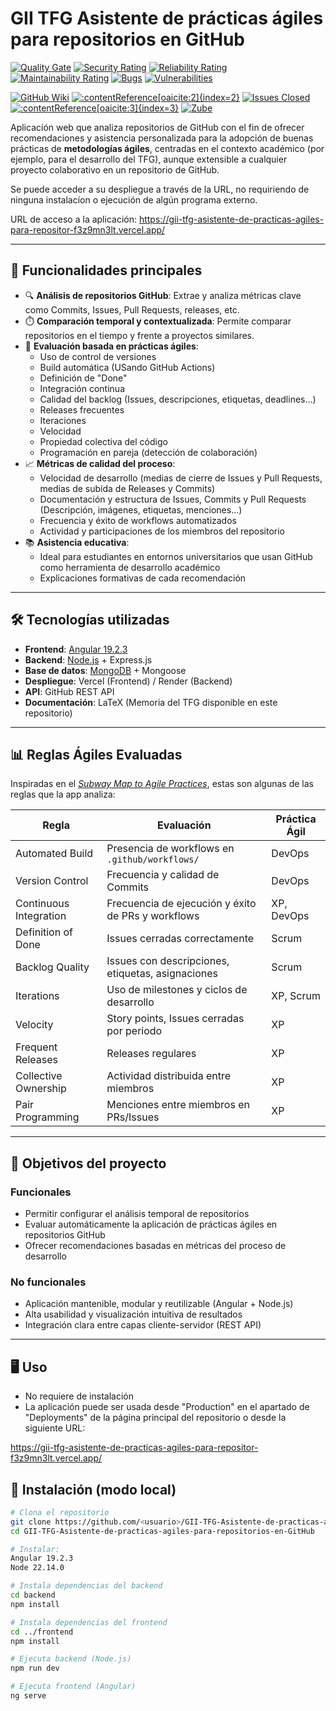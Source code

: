# GII TFG Asistente de prácticas ágiles para repositorios en GitHub

[![Quality Gate](https://sonarcloud.io/api/project_badges/measure?project=lod1004_GII-TFG-Asistente-de-practicas-agiles-para-repositorios-en-GitHub&metric=alert_status)](https://sonarcloud.io/dashboard?id=lod1004_GII-TFG-Asistente-de-practicas-agiles-para-repositorios-en-GitHub)
[![Security Rating](https://sonarcloud.io/api/project_badges/measure?project=lod1004_GII-TFG-Asistente-de-practicas-agiles-para-repositorios-en-GitHub&metric=security_rating)](https://sonarcloud.io/dashboard?id=lod1004_GII-TFG-Asistente-de-practicas-agiles-para-repositorios-en-GitHub)
[![Reliability Rating](https://sonarcloud.io/api/project_badges/measure?project=lod1004_GII-TFG-Asistente-de-practicas-agiles-para-repositorios-en-GitHub&metric=reliability_rating)](https://sonarcloud.io/dashboard?id=lod1004_GII-TFG-Asistente-de-practicas-agiles-para-repositorios-en-GitHub)
[![Maintainability Rating](https://sonarcloud.io/api/project_badges/measure?project=lod1004_GII-TFG-Asistente-de-practicas-agiles-para-repositorios-en-GitHub&metric=sqale_rating)](https://sonarcloud.io/summary/new_code?id=lod1004_GII-TFG-Asistente-de-practicas-agiles-para-repositorios-en-GitHub)
[![Bugs](https://sonarcloud.io/api/project_badges/measure?project=lod1004_GII-TFG-Asistente-de-practicas-agiles-para-repositorios-en-GitHub&metric=bugs)](https://sonarcloud.io/dashboard?id=lod1004_GII-TFG-Asistente-de-practicas-agiles-para-repositorios-en-GitHub)
[![Vulnerabilities](https://sonarcloud.io/api/project_badges/measure?project=lod1004_GII-TFG-Asistente-de-practicas-agiles-para-repositorios-en-GitHub&metric=vulnerabilities)](https://sonarcloud.io/dashboard?id=lod1004_GII-TFG-Asistente-de-practicas-agiles-para-repositorios-en-GitHub)

[![GitHub Wiki](https://img.shields.io/badge/wiki-available-brightgreen?style=flat-square)](https://github.com/lod1004/GII-TFG-Asistente-de-practicas-agiles-para-repositorios-en-GitHub/wiki)
[![:contentReference[oaicite:2]{index=2}](https://deploy-badge.vercel.app/?url=https://gii-tfg-asistente-de-practicas-agiles-para-repositor-idxbpcutk.vercel.app/&name=app)](https://vercel.com/)
[![Issues Closed](https://img.shields.io/github/issues-closed/lod1004/GII-TFG-Asistente-de-practicas-agiles-para-repositorios-en-GitHub?style=flat-square)](https://github.com/lod1004/GII-TFG-Asistente-de-practicas-agiles-para-repositorios-en-GitHub/issues?q=is%3Aissue+is%3Aclosed)
[![:contentReference[oaicite:3]{index=3}](https://img.shields.io/badge/built%20with-react-blue?style=flat-square&logo=react)](https://reactjs.org)
[![Zube](https://img.shields.io/badge/Managed%20with-Zube-blueviolet?logo=zube)](https://zube.io/lod1004/tfg/w/workspace-1)

Aplicación web que analiza repositorios de GitHub con el fin de ofrecer recomendaciones y asistencia personalizada para la adopción de buenas prácticas de **metodologías ágiles**, centradas en el contexto académico (por ejemplo, para el desarrollo del TFG), aunque extensible a cualquier proyecto colaborativo en un repositorio de GitHub. 

Se puede acceder a su despliegue a través de la URL, no requiriendo de ninguna instalacíon o ejecución de algún programa externo.

URL de acceso a la aplicación: https://gii-tfg-asistente-de-practicas-agiles-para-repositor-f3z9mn3lt.vercel.app/

---

## 🚀 Funcionalidades principales

- 🔍 **Análisis de repositorios GitHub**: Extrae y analiza métricas clave como Commits, Issues, Pull Requests, releases, etc.
- ⏱️ **Comparación temporal y contextualizada**: Permite comparar repositorios en el tiempo y frente a proyectos similares.
- 🧭 **Evaluación basada en prácticas ágiles**:
  - Uso de control de versiones
  - Build automática (USando GitHub Actions)
  - Definición de "Done"
  - Integración continua
  - Calidad del backlog (Issues, descripciones, etiquetas, deadlines…)
  - Releases frecuentes
  - Iteraciones
  - Velocidad
  - Propiedad colectiva del código
  - Programación en pareja (detección de colaboración)
- 📈 **Métricas de calidad del proceso**:
  - Velocidad de desarrollo (medias de cierre de Issues y Pull Requests, medias de subida de Releases y Commits)
  - Documentación y estructura de Issues, Commits y Pull Requests (Descripción, imágenes, etiquetas, menciones...)
  - Frecuencia y éxito de workflows automatizados
  - Actividad y participaciones de los miembros del repositorio
- 📚 **Asistencia educativa**:
  - Ideal para estudiantes en entornos universitarios que usan GitHub como herramienta de desarrollo académico
  - Explicaciones formativas de cada recomendación

---

## 🛠️ Tecnologías utilizadas

- **Frontend**: [Angular 19.2.3](https://angular.io/)
- **Backend**: [Node.js](https://nodejs.org/) + Express.js
- **Base de datos**: [MongoDB](https://www.mongodb.com/) + Mongoose
- **Despliegue**: Vercel (Frontend) / Render (Backend)
- **API**: GitHub REST API
- **Documentación**: LaTeX (Memoria del TFG disponible en este repositorio)

---

## 📊 Reglas Ágiles Evaluadas

Inspiradas en el [_Subway Map to Agile Practices_](https://www.agilealliance.org), estas son algunas de las reglas que la app analiza:

| Regla                           | Evaluación                                                  | Práctica Ágil              |
|--------------------------------|--------------------------------------------------------------|----------------------------|
| Automated Build                | Presencia de workflows en `.github/workflows/`              | DevOps                     |
| Version Control                | Frecuencia y calidad de Commits                             | DevOps                     |
| Continuous Integration         | Frecuencia de ejecución y éxito de PRs y workflows          | XP, DevOps                 |
| Definition of Done             | Issues cerradas correctamente                               | Scrum                      |
| Backlog Quality                | Issues con descripciones, etiquetas, asignaciones           | Scrum                      |
| Iterations                     | Uso de milestones y ciclos de desarrollo                    | XP, Scrum                  |
| Velocity                       | Story points, Issues cerradas por periodo                   | XP                         |
| Frequent Releases              | Releases regulares                                          | XP                         |
| Collective Ownership           | Actividad distribuida entre miembros                        | XP                         |
| Pair Programming               | Menciones entre miembros en PRs/Issues                      | XP                         |

---

## 🎯 Objetivos del proyecto

### Funcionales

- Permitir configurar el análisis temporal de repositorios
- Evaluar automáticamente la aplicación de prácticas ágiles en repositorios GitHub
- Ofrecer recomendaciones basadas en métricas del proceso de desarrollo

### No funcionales

- Aplicación mantenible, modular y reutilizable (Angular + Node.js)
- Alta usabilidad y visualización intuitiva de resultados
- Integración clara entre capas cliente-servidor (REST API)

---

## 🖥️ Uso

- No requiere de instalación
- La aplicación puede ser usada desde "Production" en el apartado de "Deployments" de la página principal del repositorio o desde la siguiente URL:
  
https://gii-tfg-asistente-de-practicas-agiles-para-repositor-f3z9mn3lt.vercel.app/

## 📌 Instalación (modo local)

```bash
# Clona el repositorio
git clone https://github.com/<usuario>/GII-TFG-Asistente-de-practicas-agiles-para-repositorios-en-GitHub.git
cd GII-TFG-Asistente-de-practicas-agiles-para-repositorios-en-GitHub

# Instalar:
Angular 19.2.3
Node 22.14.0

# Instala dependencias del backend
cd backend
npm install

# Instala dependencias del frontend
cd ../frontend
npm install

# Ejecuta backend (Node.js)
npm run dev

# Ejecuta frontend (Angular)
ng serve
